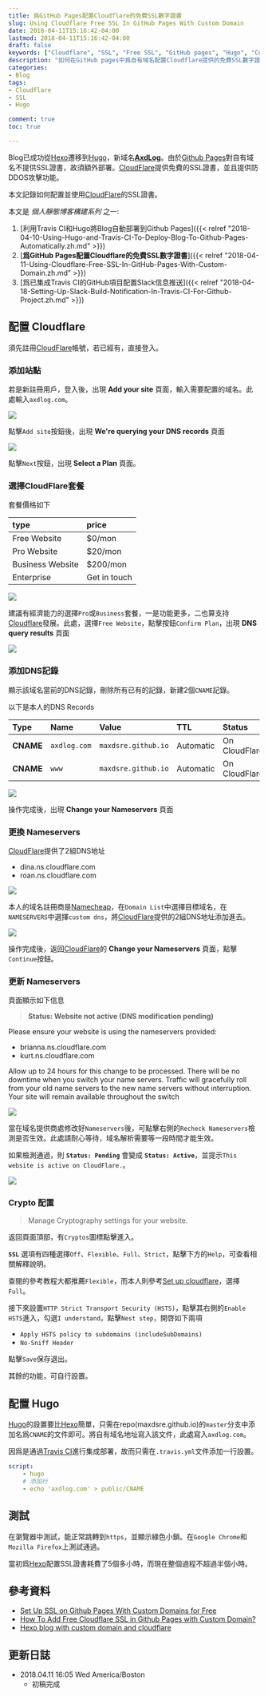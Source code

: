 ```yaml
---
title: 爲GitHub Pages配置Cloudflare的免費SSL數字證書
slug: Using Cloudflare Free SSL In GitHub Pages With Custom Domain
date: 2018-04-11T15:16:42-04:00
lastmod: 2018-04-11T15:16:42-04:00
draft: false
keywords: ["Cloudflare", "SSL", "Free SSL", "GitHub pages", "Hugo", "Custom domain"]
description: "如何在GitHub pages中爲自有域名配置Cloudflare提供的免費SSL數字證書"
categories:
- Blog
tags:
- Cloudflare
- SSL
- Hugo

comment: true
toc: true

---
```


Blog已成功從[Hexo][hexo]遷移到[Hugo][hugo]，新域名[**AxdLog**](https://axdlog.com)。由於[Github Pages][githubpage]對自有域名不提供SSL證書，故須額外部署。[CloudFlare][cloudflare]提供免費的SSL證書，並且提供防DDOS攻擊功能。

本文記錄如何配置並使用[CloudFlare][cloudflare]的SSL證書。

<!--more-->

本文是 *個人靜態博客構建系列* 之一:

1. [利用Travis CI和Hugo將Blog自動部署到Github Pages]({{< relref "2018-04-10-Using-Hugo-and-Travis-CI-To-Deploy-Blog-To-Github-Pages-Automatically.zh.md" >}})
2. [**爲GitHub Pages配置Cloudflare的免費SSL數字證書**]({{< relref "2018-04-11-Using-Cloudflare-Free-SSL-In-GitHub-Pages-With-Custom-Domain.zh.md" >}})
3. [爲已集成Travis CI的GitHub項目配置Slack信息推送]({{< relref "2018-04-18-Setting-Up-Slack-Build-Notification-In-Travis-CI-For-Github-Project.zh.md" >}})


## 配置 Cloudflare
須先註冊[CloudFlare][cloudflare]帳號，若已經有，直接登入。


### 添加站點
若是新註冊用戶，登入後，出現 **Add your site** 頁面，輸入需要配置的域名。此處輸入`axdlog.com`。

![](https://raw.githubusercontent.com/MaxdSre/maxdsre.github.io/image/blog-image/2018-04-11_cloudflare_free_ssl/2018-04-11_14-17-14_add_site.png)

點擊`Add site`按鈕後，出現 **We're querying your DNS records** 頁面

![](https://raw.githubusercontent.com/MaxdSre/maxdsre.github.io/image/blog-image/2018-04-11_cloudflare_free_ssl/2018-04-11_14-18-08_query_dns_records.png)

點擊`Next`按鈕，出現 **Select a Plan** 頁面。

### 選擇CloudFlare套餐
套餐價格如下

| type | price |
| :--- | :--- |
| Free Website | $0/mon |
| Pro Website | $20/mon |
| Business Website| $200/mon |
| Enterprise | Get in touch |


![](https://raw.githubusercontent.com/MaxdSre/maxdsre.github.io/image/blog-image/2018-04-11_cloudflare_free_ssl/2018-04-11_14-18-26_select_plan.png)

建議有經濟能力的選擇`Pro`或`Business`套餐，一是功能更多，二也算支持[Cloudflare](https://www.cloudflare.com)發展。此處，選擇`Free Website`，點擊按鈕`Confirm Plan`，出現 **DNS query results** 頁面

![](https://raw.githubusercontent.com/MaxdSre/maxdsre.github.io/image/blog-image/2018-04-11_cloudflare_free_ssl/2018-04-11_14-18-52_dns_query_result.png)


### 添加DNS記錄
顯示該域名當前的DNS記錄，刪除所有已有的記錄，新建2個`CNAME`記錄。

以下是本人的DNS Records

| Type | Name | Value | TTL | Status |
| :--- | :--- | :--- | :--- | :--- |
| **CNAME** | `axdlog.com` | `maxdsre.github.io` | Automatic | On CloudFlare |
| **CNAME** | `www` | `maxdsre.github.io` | Automatic | On CloudFlare |


![](https://raw.githubusercontent.com/MaxdSre/maxdsre.github.io/image/blog-image/2018-04-11_cloudflare_free_ssl/2018-04-11_14-23-30_dns_records_setting.png)

操作完成後，出現 **Change your Nameservers** 頁面

### 更換 Nameservers
[CloudFlare][cloudflare]提供了2組DNS地址

* dina.ns.cloudflare.com
* roan.ns.cloudflare.com

![](https://raw.githubusercontent.com/MaxdSre/maxdsre.github.io/image/blog-image/2018-04-11_cloudflare_free_ssl/2018-04-11_14-24-23_change_nameserver.png)

本人的域名註冊商是[Namecheap](https://www.namecheap.com/)，在`Domain List`中選擇目標域名，在`NAMESERVERS`中選擇`custom dns`，將[CloudFlare][cloudflare]提供的2組DNS地址添加進去。

![](https://raw.githubusercontent.com/MaxdSre/maxdsre.github.io/image/blog-image/2018-04-11_cloudflare_free_ssl/2018-04-11_14-26-23_change_nameserver.png)

操作完成後，返回[CloudFlare][cloudflare]的 **Change your Nameservers** 頁面，點擊`Continue`按鈕。


### 更新 Nameservers
頁面顯示如下信息

>**Status: Website not active (DNS modification pending)**
>
Please ensure your website is using the nameservers provided:
>
* brianna.ns.cloudflare.com
* kurt.ns.cloudflare.com
>
Allow up to 24 hours for this change to be processed. There will be no downtime when you switch your name servers. Traffic will gracefully roll from your old name servers to the new name servers without interruption. Your site will remain available throughout the switch


![](https://raw.githubusercontent.com/MaxdSre/maxdsre.github.io/image/blog-image/2018-04-11_cloudflare_free_ssl/2018-04-11_14-27-22_panel_overview.png)

當在域名提供商處修改好`Nameservers`後，可點擊右側的`Recheck Nameservers`檢測是否生效。此處請耐心等待，域名解析需要等一段時間才能生效。

如果檢測通過，則 **`Status: Pending`** 會變成 **`Status: Active`**，並提示`This website is active on CloudFlare.`。

![](https://raw.githubusercontent.com/MaxdSre/maxdsre.github.io/image/blog-image/2018-04-11_cloudflare_free_ssl/2018-04-11_14-28-57_check_status_result.png)


### Crypto 配置
>Manage Cryptography settings for your website.

返回頁面頂部，有`Cryptos`圖標點擊進入。

**`SSL`** 選項有四種選擇`Off`、`Flexible`、`Full`、`Strict`，點擊下方的`Help`，可查看相關解釋說明。

查閱的參考教程大都推薦`Flexible`，而本人則參考[Set up cloudflare](https://zaicheng.me/2016/01/02/hexo-blog-with-custom-domain-and-cloudflare/#Setup_github_pages_CNAME_record)，選擇`Full`。

接下來設置`HTTP Strict Transport Security (HSTS)`，點擊其右側的`Enable HSTS`進入，勾選`I understand`，點擊`Nest step`，開啓如下兩項

* `Apply HSTS policy to subdomains (includeSubDomains)`
* `No-Sniff Header`

點擊`Save`保存退出。

其餘的功能，可自行設置。

## 配置 Hugo
[Hugo][hugo]的設置要比[Hexo][hexo]簡單，只需在repo(maxdsre.github.io)的`master`分支中添加名爲`CNAME`的文件即可。將自有域名地址寫入該文件，此處寫入`axdlog.com`。

因爲是通過[Travis CI][travisci]進行集成部署，故而只需在`.travis.yml`文件添加一行設置。

```yml
script:
    - hugo
    # 添加行
    - echo 'axdlog.com' > public/CNAME
```


## 測試
在瀏覽器中測試，能正常跳轉到`https`，並顯示綠色小鎖。在`Google Chrome`和`Mozilla Firefox`上測試通過。

當初爲[Hexo][hexo]配置SSL證書耗費了5個多小時，而現在整個過程不超過半個小時。


## 參考資料
* [Set Up SSL on Github Pages With Custom Domains for Free](https://sheharyar.me/blog/free-ssl-for-github-pages-with-custom-domains/)
* [How To Add Free Cloudflare SSL in Github Pages with Custom Domain?](https://www.goyllo.com/github/pages/free-cloudflare-ssl-for-custom-domain/)
* [Hexo blog with custom domain and cloudflare](https://zaicheng.me/2016/01/02/hexo-blog-with-custom-domain-and-cloudflare/)


## 更新日誌
* 2018.04.11 16:05 Wed America/Boston
    * 初稿完成


[githubpage]: https://pages.github.com "Hosted directly from your GitHub repository. Just edit, push, and your changes are live."
[hexo]: https://hexo.io "A fast, simple & powerful blog framework"
[hugo]: https://gohugo.io "The world’s fastest framework for building websites"
[cloudflare]: https://www.cloudflare.com
[travisci]: https://travis-ci.org "Test and Deploy with Confidence"

